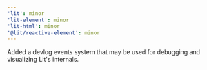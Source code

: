 ```yaml
---
'lit': minor
'lit-element': minor
'lit-html': minor
'@lit/reactive-element': minor
---
```


Added a devlog events system that may be used for debugging and visualizing Lit's internals.
